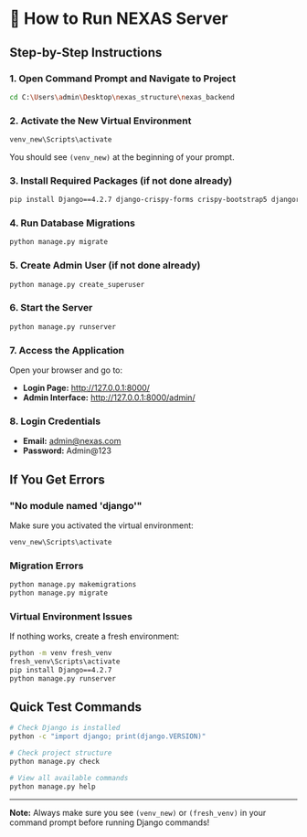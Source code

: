 # 🚀 How to Run NEXAS Server

## Step-by-Step Instructions

### 1. Open Command Prompt and Navigate to Project
```bash
cd C:\Users\admin\Desktop\nexas_structure\nexas_backend
```

### 2. Activate the New Virtual Environment
```bash
venv_new\Scripts\activate
```

You should see `(venv_new)` at the beginning of your prompt.

### 3. Install Required Packages (if not done already)
```bash
pip install Django==4.2.7 django-crispy-forms crispy-bootstrap5 djangorestframework
```

### 4. Run Database Migrations
```bash
python manage.py migrate
```

### 5. Create Admin User (if not done already)
```bash
python manage.py create_superuser
```

### 6. Start the Server
```bash
python manage.py runserver
```

### 7. Access the Application
Open your browser and go to:
- **Login Page:** http://127.0.0.1:8000/
- **Admin Interface:** http://127.0.0.1:8000/admin/

### 8. Login Credentials
- **Email:** admin@nexas.com
- **Password:** Admin@123

## If You Get Errors

### "No module named 'django'"
Make sure you activated the virtual environment:
```bash
venv_new\Scripts\activate
```

### Migration Errors
```bash
python manage.py makemigrations
python manage.py migrate
```

### Virtual Environment Issues
If nothing works, create a fresh environment:
```bash
python -m venv fresh_venv
fresh_venv\Scripts\activate
pip install Django==4.2.7
python manage.py runserver
```

## Quick Test Commands

```bash
# Check Django is installed
python -c "import django; print(django.VERSION)"

# Check project structure
python manage.py check

# View all available commands
python manage.py help
```

---
**Note:** Always make sure you see `(venv_new)` or `(fresh_venv)` in your command prompt before running Django commands!
